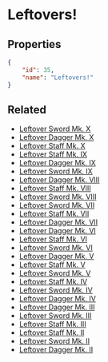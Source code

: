 # Leftovers!

<no description available>

## Properties

```json
{
    "id": 35,
    "name": "Leftovers!"
}
```

## Related

- [Leftover Sword Mk. X](../items/12940-leftover-sword-mk-x.md)
- [Leftover Dagger Mk. X](../items/12945-leftover-dagger-mk-x.md)
- [Leftover Staff Mk. X](../items/12950-leftover-staff-mk-x.md)
- [Leftover Staff Mk. IX](../items/12949-leftover-staff-mk-ix.md)
- [Leftover Dagger Mk. IX](../items/12944-leftover-dagger-mk-ix.md)
- [Leftover Sword Mk. IX](../items/12939-leftover-sword-mk-ix.md)
- [Leftover Dagger Mk. VIII](../items/12943-leftover-dagger-mk-viii.md)
- [Leftover Staff Mk. VIII](../items/12948-leftover-staff-mk-viii.md)
- [Leftover Sword Mk. VIII](../items/12938-leftover-sword-mk-viii.md)
- [Leftover Sword Mk. VII](../items/12937-leftover-sword-mk-vii.md)
- [Leftover Staff Mk. VII](../items/12947-leftover-staff-mk-vii.md)
- [Leftover Dagger Mk. VII](../items/12942-leftover-dagger-mk-vii.md)
- [Leftover Dagger Mk. VI](../items/12941-leftover-dagger-mk-vi.md)
- [Leftover Staff Mk. VI](../items/12946-leftover-staff-mk-vi.md)
- [Leftover Sword Mk. VI](../items/12936-leftover-sword-mk-vi.md)
- [Leftover Dagger Mk. V](../items/1309-leftover-dagger-mk-v.md)
- [Leftover Staff Mk. V](../items/1308-leftover-staff-mk-v.md)
- [Leftover Sword Mk. V](../items/1307-leftover-sword-mk-v.md)
- [Leftover Staff Mk. IV](../items/1305-leftover-staff-mk-iv.md)
- [Leftover Sword Mk. IV](../items/1304-leftover-sword-mk-iv.md)
- [Leftover Dagger Mk. IV](../items/1306-leftover-dagger-mk-iv.md)
- [Leftover Dagger Mk. III](../items/1303-leftover-dagger-mk-iii.md)
- [Leftover Sword Mk. III](../items/1301-leftover-sword-mk-iii.md)
- [Leftover Staff Mk. III](../items/1302-leftover-staff-mk-iii.md)
- [Leftover Staff Mk. II](../items/1299-leftover-staff-mk-ii.md)
- [Leftover Sword Mk. II](../items/1298-leftover-sword-mk-ii.md)
- [Leftover Dagger Mk. II](../items/1300-leftover-dagger-mk-ii.md)

